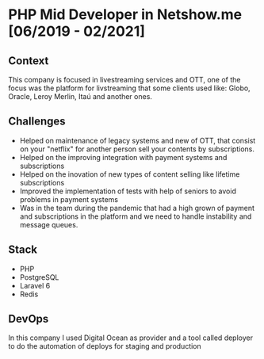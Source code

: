 # PHP Mid Developer in Netshow.me [06/2019 - 02/2021]

## Context
This company is focused in livestreaming services and OTT, one of the focus was the platform for livstreaming that some clients used like: Globo, Oracle, Leroy Merlin, Itaú and another ones.

## Challenges 
- Helped on maintenance of legacy systems and new of OTT, that consist on your "netflix" for another person sell your contents by subscriptions.
- Helped on the improving integration with payment systems and subscriptions
- Helped on the inovation of new types of content selling like lifetime subscriptions
- Improved the implementation of tests with help of seniors to avoid problems in payment systems
- Was in the team during the pandemic that had a high grown of payment and subscriptions in the platform and we need to handle instability and message queues.

## Stack
- PHP
- PostgreSQL
- Laravel 6
- Redis

## DevOps
In this company I used Digital Ocean as provider and a tool called deployer to do the automation of deploys for staging and production
